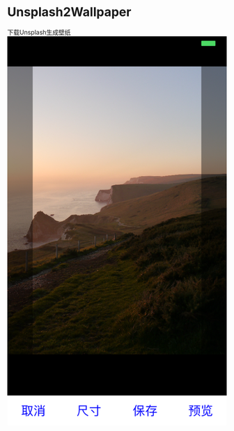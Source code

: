 # Unsplash2Wallpaper
下载Unsplash生成壁纸
![](https://raw.githubusercontent.com/makohill/Unsplash2Wallpaper/master/IMG_0648.PNG)

